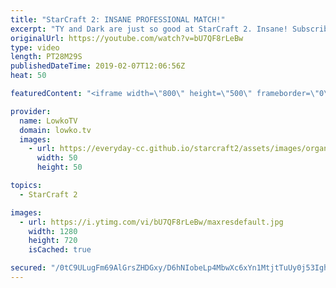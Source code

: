 ```yaml
---
title: "StarCraft 2: INSANE PROFESSIONAL MATCH!"
excerpt: "TY and Dark are just so good at StarCraft 2. Insane! Subscribe for more videos: http://lowko.tv/youtube Mass Battlecruiser: https://www.youtube.com/watch?v=XzISfSZCLfY  In this video I give commentary to a professional match of Zerg vs Terran in StarCraft 2. Both players in this game are some of the"
originalUrl: https://youtube.com/watch?v=bU7QF8rLeBw
type: video
length: PT28M29S
publishedDateTime: 2019-02-07T12:06:56Z
heat: 50

featuredContent: "<iframe width=\"800\" height=\"500\" frameborder=\"0\" src=\"https://www.youtube.com/embed/bU7QF8rLeBw\" allow=\"accelerometer; autoplay; encrypted-media; gyroscope; picture-in-picture\" allowfullscreen></iframe>"

provider:
  name: LowkoTV
  domain: lowko.tv
  images:
    - url: https://everyday-cc.github.io/starcraft2/assets/images/organizations/lowko.tv-50x50.jpg
      width: 50
      height: 50

topics:
  - StarCraft 2

images:
  - url: https://i.ytimg.com/vi/bU7QF8rLeBw/maxresdefault.jpg
    width: 1280
    height: 720
    isCached: true

secured: "/0tC9ULugFm69AlGrsZHDGxy/D6hNIobeLp4MbwXc6xYn1MtjtTuUy0j53IghJAgP33CMxT5U0X6GDexYp6mnq7JQ1dgj22cYrQaEcVgVoVbiL1uF9wNW259p4QNnyW3BmT49q2bYbvy5zRpDuMQf6G9xHHLyPLZNfLmS8WQgjS03A2DU27yvYgS2fmL7FFRtsjIaIxe+VBVSDok8AgfEhYAkPugeS4W95qgFW/818ssLtdZieOhBrxIxsdQZvpzxIIVpJFgGAV4hYqyT7YETxn6LNN+CMxzqMlbyvOMBIW92orFeZMc3QA6UGFDYjnnmlIwuBlFT5UzCVhb54SUrxFjADzCAoQYvUXTKFEwmHZErKbHoGuL1CN5J6p5+d0a9DAWhbMYxYb6SnxI6JcqoAFsg7WlUbK8xdl6uLT08aW9552yOktcagQc6nKMVLEK;SE4a7Sg7K9ucbNhg4x6dFA=="
---
```


